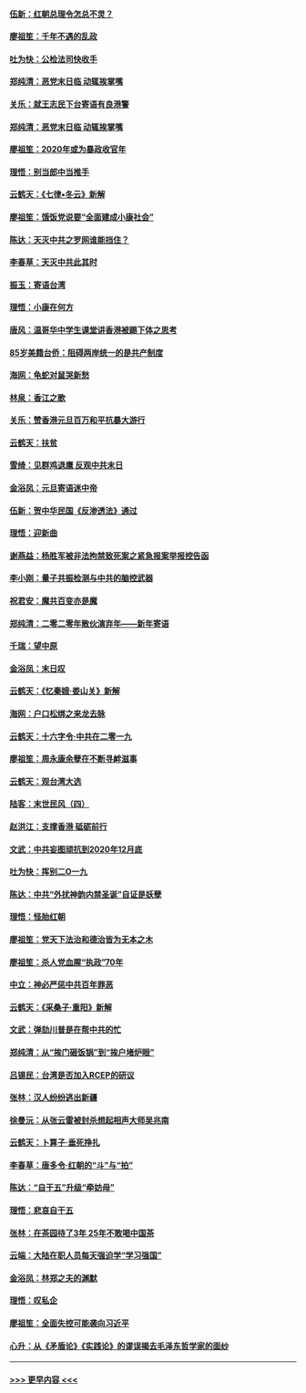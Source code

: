 #### [伍新：红朝总理令怎总不灵？](../pages/nsc993/n11770813.md?t=01061822) 
#### [廖祖笙：千年不遇的乱政](../pages/nsc993/n11770373.md?t=01061822) 
#### [吐为快：公检法司快收手](../pages/nsc993/n11770359.md?t=01061822) 
#### [郑纯清：恶党末日临 动辄挨掌嘴](../pages/nsc993/n11769912.md?t=01061822) 
#### [关乐：就王志民下台寄语有良港警](../pages/nsc993/n11769903.md?t=01061822) 
#### [郑纯清：恶党末日临 动辄挨掌嘴](../pages/nsc993/n11769356.md?t=01061822) 
#### [廖祖笙：2020年或为暴政收官年](../pages/nsc993/n11768216.md?t=01061822) 
#### [理悟：别当郎中当推手](../pages/nsc993/n11768243.md?t=01061822) 
#### [云鹤天：《七律▪冬云》新解](../pages/nsc993/n11768204.md?t=01061822) 
#### [廖祖笙：饿饭党说要“全面建成小康社会”](../pages/nsc993/n11767482.md?t=01061822) 
#### [陈达：天灭中共之罗网谁能挡住？](../pages/nsc993/n11767465.md?t=01061822) 
#### [李春草：天灭中共此其时](../pages/nsc993/n11767452.md?t=01061822) 
#### [振玉：寄语台湾](../pages/nsc993/n11767432.md?t=01061822) 
#### [理悟：小康在何方](../pages/nsc993/n11767394.md?t=01061822) 
#### [唐风：温哥华中学生课堂讲香港被踢下体之思考](../pages/nsc993/n11766848.md?t=01061822) 
#### [85岁美籍台侨：阻碍两岸统一的是共产制度](../pages/nsc993/n11765043.md?t=01061822) 
#### [海网：龟蛇对鼠哭新愁](../pages/nsc993/n11764895.md?t=01061822) 
#### [林泉：香江之歌](../pages/nsc993/n11764415.md?t=01061822) 
#### [关乐：赞香港元旦百万和平抗暴大游行](../pages/nsc993/n11764382.md?t=01061822) 
#### [云鹤天：扶贫](../pages/nsc993/n11764245.md?t=01061822) 
#### [雪绮：见群鸡退鹰  反观中共末日](../pages/nsc993/n11762112.md?t=01061822) 
#### [金浴凤：元旦寄语迷中帝](../pages/nsc993/n11761788.md?t=01061822) 
#### [伍新：贺中华民国《反渗透法》通过](../pages/nsc993/n11761994.md?t=01061822) 
#### [理悟：迎新曲](../pages/nsc993/n11761152.md?t=01061822) 
#### [谢燕益：杨胜军被非法拘禁致死案之紧急报案举报控告函](../pages/nsc993/n11756134.md?t=01061822) 
#### [李小刚：量子共振检测与中共的脑控武器](../pages/nsc993/n11754518.md?t=01061822) 
#### [祝君安：魔共百变亦是魔](../pages/nsc993/n11754469.md?t=01061822) 
#### [郑纯清：二零二零年散伙演弃年——新年寄语](../pages/nsc993/n11754195.md?t=01061822) 
#### [千瑞：望中原](../pages/nsc993/n11754159.md?t=01061822) 
#### [金浴凤：末日叹](../pages/nsc993/n11752359.md?t=01061822) 
#### [云鹤天：《忆秦娥‧娄山关》新解](../pages/nsc993/n11752348.md?t=01061822) 
#### [海网：户口松绑之来龙去脉](../pages/nsc993/n11752328.md?t=01061822) 
#### [云鹤天：十六字令‧中共在二零一九](../pages/nsc993/n11752305.md?t=01061822) 
#### [廖祖笙：周永康余孽在不断寻衅滋事](../pages/nsc993/n11751013.md?t=01061822) 
#### [云鹤天：观台湾大选](../pages/nsc993/n11751007.md?t=01061822) 
#### [陆客：末世民风（四）](../pages/nsc993/n11749203.md?t=01061822) 
#### [赵洪江：支撑香港 砥砺前行](../pages/nsc993/n11748482.md?t=01061822) 
#### [文武：中共妄图顽抗到2020年12月底](../pages/nsc993/n11748446.md?t=01061822) 
#### [吐为快：挥别二O一九](../pages/nsc993/n11748411.md?t=01061822) 
#### [陈达：中共“外扰神韵内禁圣诞”自证是妖孽](../pages/nsc993/n11748226.md?t=01061822) 
#### [理悟：怪胎红朝](../pages/nsc993/n11748206.md?t=01061822) 
#### [廖祖笙：党天下法治和德治皆为无本之木](../pages/nsc993/n11748135.md?t=01061822) 
#### [廖祖笙：杀人党血腥“执政”70年](../pages/nsc993/n11745144.md?t=01061822) 
#### [中立：神必严惩中共百年罪恶](../pages/nsc993/n11744970.md?t=01061822) 
#### [云鹤天：《采桑子‧重阳》新解](../pages/nsc993/n11744948.md?t=01061822) 
#### [文武：弹劾川普是在帮中共的忙](../pages/nsc993/n11744758.md?t=01061822) 
#### [郑纯清：从“挨门砸饭锅”到“挨户堵炉眼”](../pages/nsc993/n11744745.md?t=01061822) 
#### [吕锡民：台湾是否加入RCEP的研议](../pages/nsc993/n11744701.md?t=01061822) 
#### [张林：汉人纷纷逃出新疆](../pages/nsc993/n11743530.md?t=01061822) 
#### [徐曼沅：从张云雷被封杀想起相声大师吴兆南](../pages/nsc993/n11741816.md?t=01061822) 
#### [云鹤天：卜算子‧垂死挣扎](../pages/nsc993/n11739956.md?t=01061822) 
#### [李春草：唐多令‧红朝的“斗”与“拍”](../pages/nsc993/n11739830.md?t=01061822) 
#### [陈达：“自干五”升级“牵妨母”](../pages/nsc993/n11739724.md?t=01061822) 
#### [理悟：悲哀自干五](../pages/nsc993/n11739547.md?t=01061822) 
#### [张林：在茶园待了3年 25年不敢喝中国茶](../pages/nsc993/n11739240.md?t=01061822) 
#### [云端：大陆在职人员每天强迫学“学习强国”](../pages/nsc993/n11738735.md?t=01061822) 
#### [金浴凤：林郑之夫的渊默](../pages/nsc993/n11737735.md?t=01061822) 
#### [理悟：叹私企](../pages/nsc993/n11737715.md?t=01061822) 
#### [廖祖笙：全面失控可能袭向习近平](../pages/nsc993/n11737704.md?t=01061822) 
#### [心升：从《矛盾论》《实践论》的谬误揭去毛泽东哲学家的面纱](../pages/nsc993/n11736962.md?t=01061822) 

----
#### [ >>> 更早内容 <<< ](../indexes/nsc993-earlier.md)
